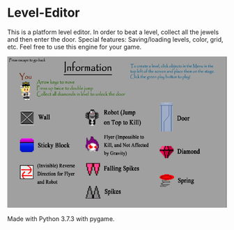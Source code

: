 # Level-Editor

This is a platform level editor. In order to beat a level, collect all the jewels and then enter the door.
Special features: Saving/loading levels, color, grid, etc.
Feel free to use this engine for your game.

![ScreenShot](/Docs/InfoScreen.png)

Made with Python 3.7.3 with pygame.
